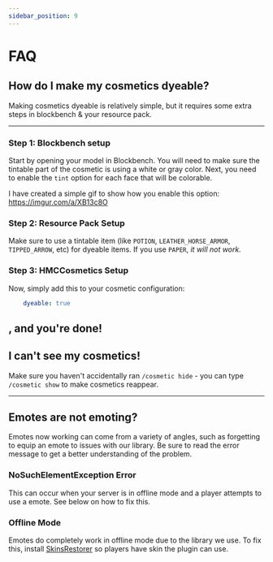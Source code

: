 ```yaml
---
sidebar_position: 9
---
```


# FAQ

## How do I make my cosmetics dyeable?

Making cosmetics dyeable is relatively simple, but it requires some extra steps in blockbench & your resource pack.

---

### Step 1: Blockbench setup

Start by opening your model in Blockbench. You will need to make sure the tintable part of the cosmetic is using a white or gray color.
Next, you need to enable the `tint` option for each face that will be colorable. 

I have created a simple gif to show how you enable this option: https://imgur.com/a/XB13c8O

### Step 2: Resource Pack Setup

Make sure to use a tintable item (like `POTION`, `LEATHER_HORSE_ARMOR`, `TIPPED_ARROW`, etc) for dyeable items. If you use `PAPER`, *it will not work.*

### Step 3: HMCCosmetics Setup

Now, simply add this to your cosmetic configuration:
```yaml
    dyeable: true
```
, and you're done!
---

## I can't see my cosmetics!

Make sure you haven't accidentally ran `/cosmetic hide` - you can type `/cosmetic show` to make cosmetics reappear.

---

## Emotes are not emoting?

Emotes now working can come from a variety of angles, such as forgetting to equip an emote to issues with our library. Be sure to read the error message to get a better understanding of the problem.

### NoSuchElementException Error

This can occur when your server is in offline mode and a player attempts to use a emote. See below on how to fix this.

### Offline Mode

Emotes do completely work in offline mode due to the library we use. To fix this, install [SkinsRestorer](https://www.spigotmc.org/resources/2124/) so players have skin the plugin can use. 
